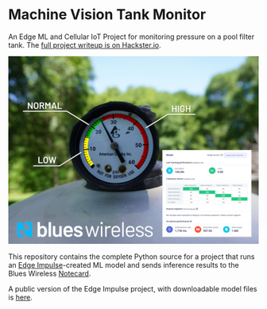 # Machine Vision Tank Monitor

An Edge ML and Cellular IoT Project for monitoring pressure on a pool filter tank. The [full project writeup is on Hackster.io](https://www.hackster.io/brandonsatrom/monitor-the-analog-world-with-tinyml-fd59c4).

![Photo of an analog tank gauge with a ML model superimposed on top](assets/TankEdited.png)

This repository contains the complete Python source for a project that runs an [Edge Impulse](https://edgeimpulse.com)-created ML model and sends inference results to the Blues Wireless [Notecard](https://blues.io/products).

A public version of the Edge Impulse project, with downloadable model files is [here](https://studio.edgeimpulse.com/public/29302/latest).